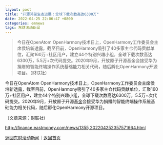 ```yaml
---
layout: post
title: "开源鸿蒙生态进展：全球下载次数高达6300万"
date: 2022-04-25 22:06:47 +0800
categories: emnews
tags: 东财滚动新闻
---
```

> 今日在OpenAtom OpenHarmony技术日上，OpenHarmony工作委员会主席侯培新透露，截至目前，OpenHarmony吸引了40多家主仓代码贡献单位，汇聚160万+社区用户，建立44个特别兴趣小组，全球下载次数高达6300万，5.5万+次代码提交。2020年9月，开放原子开源基金会接受华为捐赠的智能终端操作系统基础能力相关代码，随后孵化OpenHarmony开源项目。（财联社）

<p>今日在OpenAtom OpenHarmony技术日上，OpenHarmony工作委员会主席侯培新透露，截至目前，OpenHarmony吸引了40多家主仓代码贡献单位，汇聚160万+社区用户，建立44个特别兴趣小组，全球下载次数高达6300万，5.5万+次代码提交。2020年9月，开放原子开源<span id="Info.3293"><a href="http://data.eastmoney.com/zlsj/" class="infokey">基金</a></span>会接受华为捐赠的智能终端操作系统基础能力相关代码，随后孵化OpenHarmony开源项目。</p><p class="em_media">（文章来源：财联社）</p>

<http://finance.eastmoney.com/news/1355,202204252357571664.html>

[返回东财滚动新闻](//finews.withounder.com/emnews/)｜[返回首页](//finews.withounder.com/)